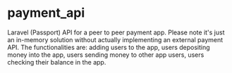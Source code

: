 # payment_api
Laravel (Passport) API for a peer to peer payment app. Please note it's just an in-memory solution without actually implementing an external payment API. The functionalities are: adding users to the app, users depositing money into the app, users sending money to other app users, users checking their balance in the app. 
